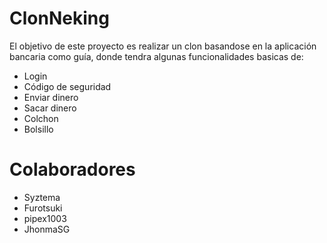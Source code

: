 # ClonNeking

El objetivo de este proyecto es realizar un clon basandose en la aplicación bancaria como guía, donde tendra algunas funcionalidades basicas de:

- Login
- Código de seguridad
- Enviar dinero
- Sacar dinero
- Colchon
- Bolsillo

# Colaboradores

- Syztema
- Furotsuki
- pipex1003
- JhonmaSG
